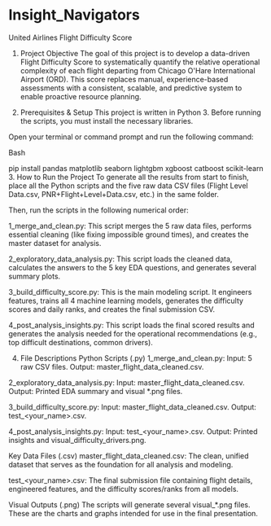 # Insight_Navigators
United Airlines Flight Difficulty Score
1. Project Objective
The goal of this project is to develop a data-driven Flight Difficulty Score to systematically quantify the relative operational complexity of each flight departing from Chicago O'Hare International Airport (ORD). This score replaces manual, experience-based assessments with a consistent, scalable, and predictive system to enable proactive resource planning.

2. Prerequisites & Setup
This project is written in Python 3. Before running the scripts, you must install the necessary libraries.

Open your terminal or command prompt and run the following command:

Bash

pip install pandas matplotlib seaborn lightgbm xgboost catboost scikit-learn
3. How to Run the Project
To generate all the results from start to finish, place all the Python scripts and the five raw data CSV files (Flight Level Data.csv, PNR+Flight+Level+Data.csv, etc.) in the same folder.

Then, run the scripts in the following numerical order:

1_merge_and_clean.py: This script merges the 5 raw data files, performs essential cleaning (like fixing impossible ground times), and creates the master dataset for analysis.

2_exploratory_data_analysis.py: This script loads the cleaned data, calculates the answers to the 5 key EDA questions, and generates several summary plots.

3_build_difficulty_score.py: This is the main modeling script. It engineers features, trains all 4 machine learning models, generates the difficulty scores and daily ranks, and creates the final submission CSV.

4_post_analysis_insights.py: This script loads the final scored results and generates the analysis needed for the operational recommendations (e.g., top difficult destinations, common drivers).

4. File Descriptions
Python Scripts (.py)
1_merge_and_clean.py: Input: 5 raw CSV files. Output: master_flight_data_cleaned.csv.

2_exploratory_data_analysis.py: Input: master_flight_data_cleaned.csv. Output: Printed EDA summary and visual *.png files.

3_build_difficulty_score.py: Input: master_flight_data_cleaned.csv. Output: test_<your_name>.csv.

4_post_analysis_insights.py: Input: test_<your_name>.csv. Output: Printed insights and visual_difficulty_drivers.png.

Key Data Files (.csv)
master_flight_data_cleaned.csv: The clean, unified dataset that serves as the foundation for all analysis and modeling.

test_<your_name>.csv: The final submission file containing flight details, engineered features, and the difficulty scores/ranks from all models.

Visual Outputs (.png)
The scripts will generate several visual_*.png files. These are the charts and graphs intended for use in the final presentation.
